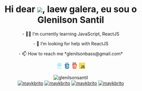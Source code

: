 
<h1 align="center">Hi dear <img src="https://raw.githubusercontent.com/kaueMarques/kaueMarques/master/hi.gif" width="30px">, Iaew galera, eu sou o Glenilson Santil </h1>

<p align="center">
- 👨‍💻 I’m currently learning JavaScript, ReactJS
<p align="center">
- 🤔 I’m looking for help with ReactJS
<p align="center">
- 📫 How to reach me *glenilsonbass@gmail.com*

<p align="center">
	<img src="https://raw.githubusercontent.com/devicons/devicon/master/icons/react/react-original-wordmark.svg" alt="react" width="20" height="20"/>
	<img src="https://raw.githubusercontent.com/devicons/devicon/master/icons/css3/css3-plain-wordmark.svg" alt="css3"  width="20" height="20"/>
	<img src="https://raw.githubusercontent.com/devicons/devicon/master/icons/html5/html5-original-wordmark.svg" alt="html5"  width="20" height="20"/>
	<img src="https://raw.githubusercontent.com/devicons/devicon/master/icons/javascript/javascript-original.svg" alt="javascript" width="20" height="20"/>
</p>
  

<p align="center"> <img align="center" src="https://github-readme-stats.vercel.app/api?username=glenilsonsantil&show_icons=true" alt="glenilsonsantil"/><br/>
<a href="https://twitter.com/GlenilsonSantil" target="blank"><img align="center" src="https://cdn.jsdelivr.net/npm/simple-icons@3.0.1/icons/twitter.svg" alt="maykbrito" height="20" width="20" /></a>
<a href="https://www.linkedin.com/in/glenilsonsantil/" target="blank"><img align="center" src="https://cdn.jsdelivr.net/npm/simple-icons@3.0.1/icons/linkedin.svg" alt="maykbrito" height="20" width="20" /></a>
<a href="https://www.facebook.com/glenilsons/" target="blank"><img align="center" src="https://cdn.jsdelivr.net/npm/simple-icons@3.0.1/icons/facebook.svg" alt="maykbrito" height="20" width="20" /></a>
<a href="https://www.instagram.com/glenilsonsantil/" target="blank"><img align="center" src="https://cdn.jsdelivr.net/npm/simple-icons@3.0.1/icons/instagram.svg" alt="maykbrito" height="20" width="20" /></a>
</p>
